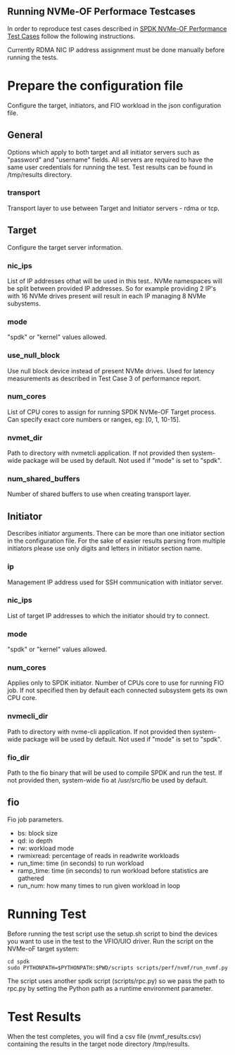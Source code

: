 ## Running NVMe-OF Performace Testcases

In order to reproduce test cases described in [SPDK NVMe-OF Performance Test Cases](https://dqtibwqq6s6ux.cloudfront.net/download/performance-reports/SPDK_nvmeof_perf_report_18.04.pdf) follow the following instructions.

Currently RDMA NIC IP address assignment must be done manually before running the tests.

# Prepare the configuration file
Configure the target, initiators, and FIO workload in the json configuration file.

## General
Options which apply to both target and all initiator servers such as "password" and "username" fields.
All servers are required to have the same user credentials for running the test.
Test results can be found in /tmp/results directory.
### transport
Transport layer to use between Target and Initiator servers - rdma or tcp.

## Target
Configure the target server information.
### nic_ips
List of IP addresses othat will be used in this test..
NVMe namespaces will be split between provided IP addresses.
So for example providing 2 IP's with 16 NVMe drives present will result in each IP managing
8 NVMe subystems.
### mode
"spdk" or "kernel" values allowed.
### use_null_block
Use null block device instead of present NVMe drives. Used for latency measurements as described
in Test Case 3 of performance report.
### num_cores
List of CPU cores to assign for running SPDK NVMe-OF Target process. Can specify exact core numbers or ranges, eg:
[0, 1, 10-15].
### nvmet_dir
Path to directory with nvmetcli application. If not provided then system-wide package will be used
by default. Not used if "mode" is set to "spdk".
### num_shared_buffers
Number of shared buffers to use when creating transport layer.

## Initiator
Describes initiator arguments. There can be more than one initiator section in the configuration file.
For the sake of easier results parsing from multiple initiators please use only digits and letters
in initiator section name.
### ip
Management IP address used for SSH communication with initiator server.
### nic_ips
List of target IP addresses to which the initiator should try to connect.
### mode
"spdk" or "kernel" values allowed.
### num_cores
Applies only to SPDK initiator. Number of CPUs core to use for running FIO job.
If not specified then by default each connected subsystem gets its own CPU core.
### nvmecli_dir
Path to directory with nvme-cli application. If not provided then system-wide package will be used
by default. Not used if "mode" is set to "spdk".
### fio_dir
Path to the fio binary that will be used to compile SPDK and run the test. If not provided then,
system-wide fio at /usr/src/fio be used by default.

## fio
Fio job parameters.
- bs: block size
- qd: io depth
- rw: workload mode
- rwmixread: percentage of reads in readwrite workloads
- run_time: time (in seconds) to run workload
- ramp_time: time (in seconds) to run workload before statistics are gathered
- run_num: how many times to run given workload in loop

# Running Test
Before running the test script use the setup.sh script to bind the devices you want to
use in the test to the VFIO/UIO driver.
Run the script on the NVMe-oF target system:

    cd spdk
    sudo PYTHONPATH=$PYTHONPATH:$PWD/scripts scripts/perf/nvmf/run_nvmf.py

The script uses another spdk script (scripts/rpc.py) so we pass the path to rpc.py by setting the Python path
as a runtime environment parameter.

# Test Results
When the test completes, you will find a csv file (nvmf_results.csv) containing the results in the target node
directory /tmp/results.
